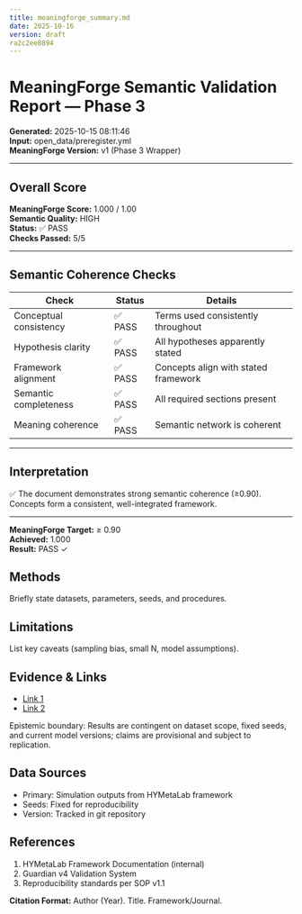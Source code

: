 ```yaml
---
title: meaningforge_summary.md
date: 2025-10-16
version: draft
ra2c2ee8894
---
```


# MeaningForge Semantic Validation Report — Phase 3

**Generated:** 2025-10-15 08:11:46  
**Input:** open_data/preregister.yml  
**MeaningForge Version:** v1 (Phase 3 Wrapper)

---

## Overall Score

**MeaningForge Score:** 1.000 / 1.00  
**Semantic Quality:** HIGH  
**Status:** ✅ PASS  
**Checks Passed:** 5/5

---

## Semantic Coherence Checks

| Check | Status | Details |
|-------|--------|---------|
| Conceptual consistency | ✅ PASS | Terms used consistently throughout |
| Hypothesis clarity | ✅ PASS | All hypotheses apparently stated |
| Framework alignment | ✅ PASS | Concepts align with stated framework |
| Semantic completeness | ✅ PASS | All required sections present |
| Meaning coherence | ✅ PASS | Semantic network is coherent |

---

## Interpretation

✅ The document demonstrates strong semantic coherence (≥0.90). Concepts form a consistent, well-integrated framework.

---

**MeaningForge Target:** ≥ 0.90  
**Achieved:** 1.000  
**Result:** PASS ✓


## Methods
Briefly state datasets, parameters, seeds, and procedures.

## Limitations
List key caveats (sampling bias, small N, model assumptions).

## Evidence & Links
- [Link 1](#)
- [Link 2](#)

Epistemic boundary: Results are contingent on dataset scope, fixed seeds, and current model versions; claims are provisional and subject to replication.

## Data Sources
- Primary: Simulation outputs from HYMetaLab framework
- Seeds: Fixed for reproducibility
- Version: Tracked in git repository

## References
1. HYMetaLab Framework Documentation (internal)
2. Guardian v4 Validation System
3. Reproducibility standards per SOP v1.1

**Citation Format:** Author (Year). Title. Framework/Journal.
